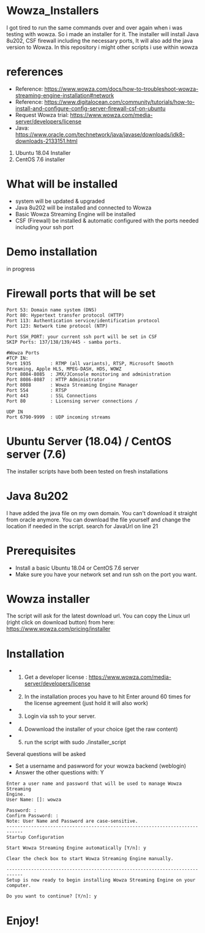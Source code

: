 # Wowza_Installers
I got tired to run the same commands over and over again when i was testing with wowza. So i made an installer for it. 
The installer will install Java 8u202, CSF firewall including the necessary ports, It will also add the java version to Wowza.
In this repository i might other scripts i use within wowza

# references
* Reference: https://www.wowza.com/docs/how-to-troubleshoot-wowza-streaming-engine-installation#network
* Reference: https://www.digitalocean.com/community/tutorials/how-to-install-and-configure-config-server-firewall-csf-on-ubuntu
* Request Wowza trial: https://www.wowza.com/media-server/developers/license
* Java: https://www.oracle.com/technetwork/java/javase/downloads/jdk8-downloads-2133151.html

1. Ubuntu 18.04 Installer
2. CentOS 7.6 installer

# What will be installed
* system will be updated & upgraded
* Java 8u202 will be installed and connected to Wowza
* Basic Wowza Streaming Engine will be installed
* CSF (Firewall) be installed & automatic configured with the ports needed including your ssh port

# Demo installation
in progress

# Firewall ports that will be set
```
Port 53: Domain name system (DNS)
Port 80: Hypertext transfer protocol (HTTP)
Port 113: Authentication service/identification protocol
Port 123: Network time protocol (NTP)

Port SSH_PORT: your current ssh port will be set in CSF
SKIP Ports: 137/138/139/445 - samba ports.

#Wowza Ports
#TCP IN:
Port 1935	    : RTMP (all variants), RTSP, Microsoft Smooth Streaming, Apple HLS, MPEG-DASH, HDS, WOWZ
Port 8084-8085  : JMX/JConsole monitoring and administration
Port 8086-8087  : HTTP Administrator
Port 8088		: Wowza Streaming Engine Manager
Port 554		: RTSP
Port 443		: SSL Connections
Port 80		    : Licensing server connections / 

UDP IN			
Port 6790-9999  : UDP incoming streams
```

# Ubuntu Server (18.04) / CentOS server (7.6)
The installer scripts have both been tested on fresh installations

# Java 8u202
I have added the java file on my own domain. You can't download it straight from oracle anymore. You can download the file yourself and change the location if needed in the script.
search for JavaUrl on line 21

# Prerequisites
* Install a basic Ubuntu 18.04 or CentOS 7.6 server
* Make sure you have your network set and run ssh on the port you want.


# Wowza installer
The script will ask for the latest download url. You can copy the Linux url (right click on download button) from here:
https://www.wowza.com/pricing/installer

# Installation
* 1. Get a developer license : https://www.wowza.com/media-server/developers/license
* 2. In the installation proces you have to hit Enter around 60 times for the license agreement (just hold it will also work)
* 3. Login via ssh to your server.
* 4. Dowwnload the installer of your choice (get the raw content)
* 5. run the script with sudo ./installer_script

Several questions will be asked
- Set a username and paswword for your wowza backend (weblogin)
- Answer the other questions with: Y
```
Enter a user name and password that will be used to manage Wowza Streaming
Engine.
User Name: []: wowza

Password: :
Confirm Password: :
Note: User Name and Password are case-sensitive.
----------------------------------------------------------------------------
Startup Configuration

Start Wowza Streaming Engine automatically [Y/n]: y

Clear the check box to start Wowza Streaming Engine manually.

----------------------------------------------------------------------------
Setup is now ready to begin installing Wowza Streaming Engine on your computer.

Do you want to continue? [Y/n]: y
```


# Enjoy!
